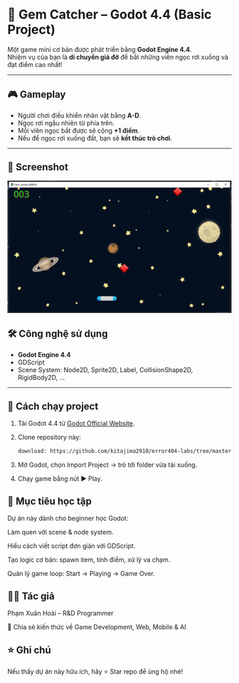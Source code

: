 # 💎 Gem Catcher – Godot 4.4 (Basic Project)

Một game mini cơ bản được phát triển bằng **Godot Engine 4.4**.  
Nhiệm vụ của bạn là **di chuyển giá đỡ** để bắt những viên ngọc rơi xuống và đạt điểm cao nhất!  

---

## 🎮 Gameplay

- Người chơi điều khiển nhân vật bằng **A-D**.  
- Ngọc rơi ngẫu nhiên từ phía trên.  
- Mỗi viên ngọc bắt được sẽ cộng **+1 điểm**.  
- Nếu để ngọc rơi xuống đất, bạn sẽ **kết thúc trò chơi**.

---

## 📸 Screenshot
<p align="center">
  <img src="demo.png" alt="Pinterest Downloader UI" width="600">
</p>

## 🛠️ Công nghệ sử dụng
- **Godot Engine 4.4**
- GDScript
- Scene System: Node2D, Sprite2D, Label, CollisionShape2D, RigidBody2D, ...

---

## 🚀 Cách chạy project

1. Tải Godot 4.4 từ [Godot Official Website](https://godotengine.org/download).
2. Clone repository này:
   ```bash
   download: https://github.com/kitajima2910/error404-labs/tree/master/game/jumpstart-to-2d-game-development-godot-4-for-beginners/GemCatcher
   ```
3. Mở Godot, chọn Import Project → trỏ tới folder vừa tải xuống.

4. Chạy game bằng nút ▶ Play.

## 🎯 Mục tiêu học tập

Dự án này dành cho beginner học Godot:

Làm quen với scene & node system.

Hiểu cách viết script đơn giản với GDScript.

Tạo logic cơ bản: spawn item, tính điểm, xử lý va chạm.

Quản lý game loop: Start → Playing → Game Over.

## 👨‍💻 Tác giả

Phạm Xuân Hoài – R&D Programmer

📌 Chia sẻ kiến thức về Game Development, Web, Mobile & AI

## ⭐ Ghi chú

Nếu thấy dự án này hữu ích, hãy ⭐ Star repo để ủng hộ nhé!